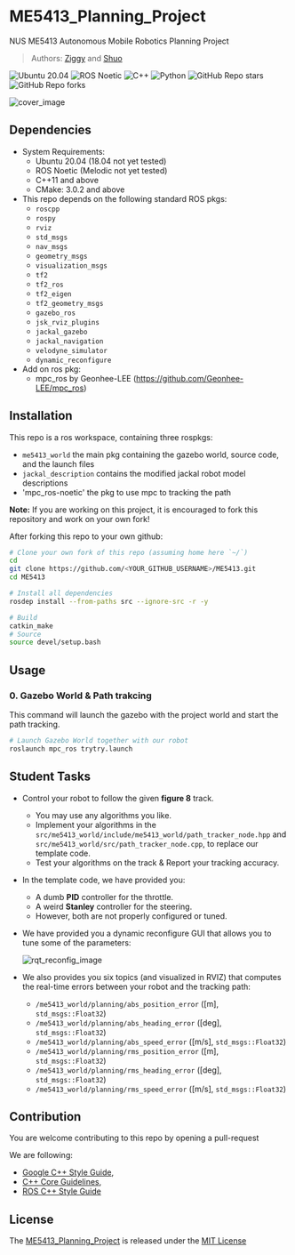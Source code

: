 # ME5413_Planning_Project

NUS ME5413 Autonomous Mobile Robotics Planning Project
> Authors: [Ziggy](https://github.com/ziggyhuang) and [Shuo](https://github.com/SS47816)

![Ubuntu 20.04](https://img.shields.io/badge/OS-Ubuntu_20.04-informational?style=flat&logo=ubuntu&logoColor=white&color=2bbc8a)
![ROS Noetic](https://img.shields.io/badge/Tools-ROS_Noetic-informational?style=flat&logo=ROS&logoColor=white&color=2bbc8a)
![C++](https://img.shields.io/badge/Code-C++-informational?style=flat&logo=c%2B%2B&logoColor=white&color=2bbc8a)
![Python](https://img.shields.io/badge/Code-Python-informational?style=flat&logo=Python&logoColor=white&color=2bbc8a)
![GitHub Repo stars](https://img.shields.io/github/stars/NUS-Advanced-Robotics-Centre/ME5413_Planning_Project?color=FFE333)
![GitHub Repo forks](https://img.shields.io/github/forks/NUS-Advanced-Robotics-Centre/ME5413_Planning_Project?color=FFE333)

![cover_image](src/me5413_world/media/rviz_overview.png)

## Dependencies

* System Requirements:
  * Ubuntu 20.04 (18.04 not yet tested)
  * ROS Noetic (Melodic not yet tested)
  * C++11 and above
  * CMake: 3.0.2 and above
* This repo depends on the following standard ROS pkgs:
  * `roscpp`
  * `rospy`
  * `rviz`
  * `std_msgs`
  * `nav_msgs`
  * `geometry_msgs`
  * `visualization_msgs`
  * `tf2`
  * `tf2_ros`
  * `tf2_eigen`
  * `tf2_geometry_msgs`
  * `gazebo_ros`
  * `jsk_rviz_plugins`
  * `jackal_gazebo`
  * `jackal_navigation`
  * `velodyne_simulator`
  * `dynamic_reconfigure`
* Add on ros pkg:
  * mpc_ros by Geonhee-LEE (https://github.com/Geonhee-LEE/mpc_ros)

## Installation

This repo is a ros workspace, containing three rospkgs:

* `me5413_world` the main pkg containing the gazebo world, source code, and the launch files
* `jackal_description` contains the modified jackal robot model descriptions
* 'mpc_ros-noetic' the pkg to use mpc to tracking the path

**Note:** If you are working on this project, it is encouraged to fork this repository and work on your own fork!

After forking this repo to your own github:

```bash
# Clone your own fork of this repo (assuming home here `~/`)
cd
git clone https://github.com/<YOUR_GITHUB_USERNAME>/ME5413.git
cd ME5413

# Install all dependencies
rosdep install --from-paths src --ignore-src -r -y

# Build
catkin_make
# Source 
source devel/setup.bash
```

## Usage

### 0. Gazebo World & Path trakcing

This command will launch the gazebo with the project world and start the path tracking.

```bash
# Launch Gazebo World together with our robot
roslaunch mpc_ros trytry.launch
```

## Student Tasks

* Control your robot to follow the given **figure 8** track.
  * You may use any algorithms you like.
  * Implement your algorithms in the `src/me5413_world/include/me5413_world/path_tracker_node.hpp` and `src/me5413_world/src/path_tracker_node.cpp`, to replace our template code.
  * Test your algorithms on the track & Report your tracking accuracy.
  
* In the template code, we have provided you:
  * A dumb **PID** controller for the throttle.
  * A weird **Stanley** controller for the steering.
  * However, both are not properly configured or tuned.
  
* We have provided you a dynamic reconfigure GUI that allows you to tune some of the parameters:
  
  ![rqt_reconfig_image](src/me5413_world/media/rqt_reconfig.png)

* We also provides you six topics (and visualized in RVIZ) that computes the real-time errors between your robot and the tracking path:
  * `/me5413_world/planning/abs_position_error` ([m], `std_msgs::Float32`)
  * `/me5413_world/planning/abs_heading_error` ([deg], `std_msgs::Float32`)
  * `/me5413_world/planning/abs_speed_error` ([m/s], `std_msgs::Float32`)
  * `/me5413_world/planning/rms_position_error` ([m], `std_msgs::Float32`)
  * `/me5413_world/planning/rms_heading_error` ([deg], `std_msgs::Float32`)
  * `/me5413_world/planning/rms_speed_error` ([m/s], `std_msgs::Float32`)

## Contribution

You are welcome contributing to this repo by opening a pull-request

We are following:

* [Google C++ Style Guide](https://google.github.io/styleguide/cppguide.html),
* [C++ Core Guidelines](https://isocpp.github.io/CppCoreGuidelines/CppCoreGuidelines#main),
* [ROS C++ Style Guide](http://wiki.ros.org/CppStyleGuide)

## License

The [ME5413_Planning_Project](https://github.com/NUS-Advanced-Robotics-Centre/ME5413_Planning_Project) is released under the [MIT License](https://github.com/NUS-Advanced-Robotics-Centre/ME5413_Planning_Project/blob/main/LICENSE)
